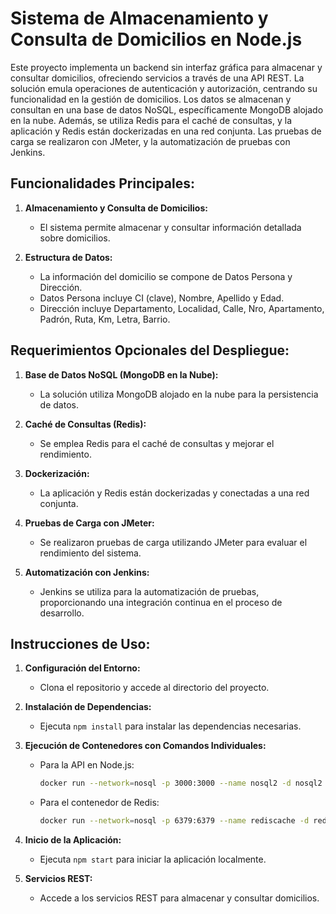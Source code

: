 # Sistema de Almacenamiento y Consulta de Domicilios en Node.js

Este proyecto implementa un backend sin interfaz gráfica para almacenar y consultar domicilios, ofreciendo servicios a través de una API REST. La solución emula operaciones de autenticación y autorización, centrando su funcionalidad en la gestión de domicilios. Los datos se almacenan y consultan en una base de datos NoSQL, específicamente MongoDB alojado en la nube. Además, se utiliza Redis para el caché de consultas, y la aplicación y Redis están dockerizadas en una red conjunta. Las pruebas de carga se realizaron con JMeter, y la automatización de pruebas con Jenkins.

## Funcionalidades Principales:

1. **Almacenamiento y Consulta de Domicilios:**
   - El sistema permite almacenar y consultar información detallada sobre domicilios.

2. **Estructura de Datos:**
   - La información del domicilio se compone de Datos Persona y Dirección.
   - Datos Persona incluye CI (clave), Nombre, Apellido y Edad.
   - Dirección incluye Departamento, Localidad, Calle, Nro, Apartamento, Padrón, Ruta, Km, Letra, Barrio.

## Requerimientos Opcionales del Despliegue:

1. **Base de Datos NoSQL (MongoDB en la Nube):**
   - La solución utiliza MongoDB alojado en la nube para la persistencia de datos.

2. **Caché de Consultas (Redis):**
   - Se emplea Redis para el caché de consultas y mejorar el rendimiento.

3. **Dockerización:**
   - La aplicación y Redis están dockerizadas y conectadas a una red conjunta.

4. **Pruebas de Carga con JMeter:**
   - Se realizaron pruebas de carga utilizando JMeter para evaluar el rendimiento del sistema.

5. **Automatización con Jenkins:**
   - Jenkins se utiliza para la automatización de pruebas, proporcionando una integración continua en el proceso de desarrollo.

## Instrucciones de Uso:

1. **Configuración del Entorno:**
   - Clona el repositorio y accede al directorio del proyecto.

2. **Instalación de Dependencias:**
   - Ejecuta `npm install` para instalar las dependencias necesarias.

3. **Ejecución de Contenedores con Comandos Individuales:**

   - Para la API en Node.js:
     ```bash
     docker run --network=nosql -p 3000:3000 --name nosql2 -d nosql2
     ```

   - Para el contenedor de Redis:
     ```bash
     docker run --network=nosql -p 6379:6379 --name rediscache -d redis
     ```

4. **Inicio de la Aplicación:**
   - Ejecuta `npm start` para iniciar la aplicación localmente.

5. **Servicios REST:**
   - Accede a los servicios REST para almacenar y consultar domicilios.

